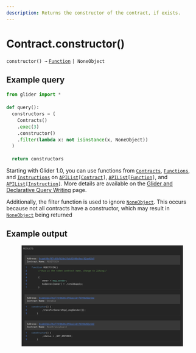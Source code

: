 ```yaml
---
description: Returns the constructor of the contract, if exists.
---
```


# Contract.constructor()

`constructor() →` [`Function`](../callable/function/) `| NoneObject`

## Example query

```python
from glider import *

def query():
  constructors = (
    Contracts()
    .exec(3)
    .constructor()
    .filter(lambda x: not isinstance(x, NoneObject))
  )

  return constructors
```

Starting with Glider 1.0, you can use functions from [`Contracts`](../contracts/), [`Functions`](../callables/functions/), and [`Instructions`](../instructions/) on [`APIList`](../iterables/apilist.md)`[`[`Contract`](./)`]`, [`APIList`](../iterables/apilist.md)`[`[`Function`](../callable/function/)`]`, and [`APIList`](../iterables/apilist.md)`[`[`Instruction`](../instruction/)`]`. More details are available on the [Glider and Declarative Query Writing](../../glider-and-declarative-query-writing.md) page.

Additionally, the filter function is used to ignore [`NoneObject`](../internal/noneobject/). This occurs because not all contracts have a constructor, which may result in [`NoneObject`](../internal/noneobject/) being returned

## Example output

<figure><img src="../../.gitbook/assets/image (1) (1) (1) (1) (1) (1) (1) (1) (1) (1) (1) (1) (1) (1) (1) (1) (1) (1) (1) (1) (1) (1) (1) (1) (1) (1) (1) (1).png" alt=""><figcaption></figcaption></figure>
